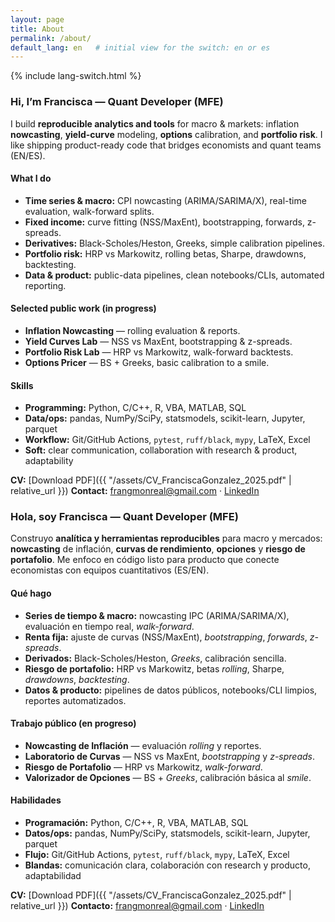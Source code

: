 ```yaml
---
layout: page
title: About
permalink: /about/
default_lang: en   # initial view for the switch: en or es
---
```


{% include lang-switch.html %}

<div data-lang="en">

### Hi, I’m Francisca — Quant Developer (MFE)
I build **reproducible analytics and tools** for macro & markets: inflation **nowcasting**, **yield-curve** modeling, **options** calibration, and **portfolio risk**. I like shipping product-ready code that bridges economists and quant teams (EN/ES).

#### What I do
- **Time series & macro:** CPI nowcasting (ARIMA/SARIMA/X), real-time evaluation, walk-forward splits.  
- **Fixed income:** curve fitting (NSS/MaxEnt), bootstrapping, forwards, z-spreads.  
- **Derivatives:** Black-Scholes/Heston, Greeks, simple calibration pipelines.  
- **Portfolio risk:** HRP vs Markowitz, rolling betas, Sharpe, drawdowns, backtesting.  
- **Data & product:** public-data pipelines, clean notebooks/CLIs, automated reporting.

#### Selected public work (in progress)
- **Inflation Nowcasting** — rolling evaluation & reports.  
- **Yield Curves Lab** — NSS vs MaxEnt, bootstrapping & z-spreads.  
- **Portfolio Risk Lab** — HRP vs Markowitz, walk-forward backtests.  
- **Options Pricer** — BS + Greeks, basic calibration to a smile.

#### Skills
- **Programming:** Python, C/C++, R, VBA, MATLAB, SQL  
- **Data/ops:** pandas, NumPy/SciPy, statsmodels, scikit-learn, Jupyter, parquet  
- **Workflow:** Git/GitHub Actions, `pytest`, `ruff/black`, `mypy`, LaTeX, Excel  
- **Soft:** clear communication, collaboration with research & product, adaptability


**CV:** [Download PDF]({{ "/assets/CV_FranciscaGonzalez_2025.pdf" | relative_url }})
**Contact:** frangmonreal@gmail.com · [LinkedIn](https://linkedin.com/in/frangmonreal)

</div>

<div data-lang="es">

### Hola, soy Francisca — Quant Developer (MFE)
Construyo **analítica y herramientas reproducibles** para macro y mercados: **nowcasting** de inflación, **curvas de rendimiento**, **opciones** y **riesgo de portafolio**. Me enfoco en código listo para producto que conecte economistas con equipos cuantitativos (ES/EN).

#### Qué hago
- **Series de tiempo & macro:** nowcasting IPC (ARIMA/SARIMA/X), evaluación en tiempo real, *walk-forward*.  
- **Renta fija:** ajuste de curvas (NSS/MaxEnt), *bootstrapping*, *forwards*, *z-spreads*.  
- **Derivados:** Black-Scholes/Heston, *Greeks*, calibración sencilla.  
- **Riesgo de portafolio:** HRP vs Markowitz, betas *rolling*, Sharpe, *drawdowns*, *backtesting*.  
- **Datos & producto:** pipelines de datos públicos, notebooks/CLI limpios, reportes automatizados.

#### Trabajo público (en progreso)
- **Nowcasting de Inflación** — evaluación *rolling* y reportes.  
- **Laboratorio de Curvas** — NSS vs MaxEnt, *bootstrapping* y *z-spreads*.  
- **Riesgo de Portafolio** — HRP vs Markowitz, *walk-forward*.  
- **Valorizador de Opciones** — BS + *Greeks*, calibración básica al *smile*.

#### Habilidades
- **Programación:** Python, C/C++, R, VBA, MATLAB, SQL  
- **Datos/ops:** pandas, NumPy/SciPy, statsmodels, scikit-learn, Jupyter, parquet  
- **Flujo:** Git/GitHub Actions, `pytest`, `ruff/black`, `mypy`, LaTeX, Excel  
- **Blandas:** comunicación clara, colaboración con research y producto, adaptabilidad


**CV:** [Download PDF]({{ "/assets/CV_FranciscaGonzalez_2025.pdf" | relative_url }})
**Contacto:** frangmonreal@gmail.com · [LinkedIn](https://linkedin.com/in/frangmonreal)

</div>

